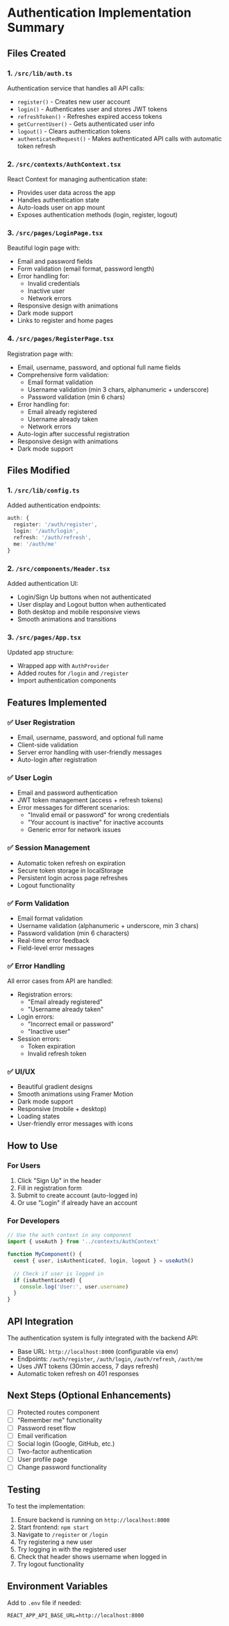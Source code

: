 # Authentication Implementation Summary

## Files Created

### 1. `/src/lib/auth.ts`
Authentication service that handles all API calls:
- `register()` - Creates new user account
- `login()` - Authenticates user and stores JWT tokens
- `refreshToken()` - Refreshes expired access tokens
- `getCurrentUser()` - Gets authenticated user info
- `logout()` - Clears authentication tokens
- `authenticatedRequest()` - Makes authenticated API calls with automatic token refresh

### 2. `/src/contexts/AuthContext.tsx`
React Context for managing authentication state:
- Provides user data across the app
- Handles authentication state
- Auto-loads user on app mount
- Exposes authentication methods (login, register, logout)

### 3. `/src/pages/LoginPage.tsx`
Beautiful login page with:
- Email and password fields
- Form validation (email format, password length)
- Error handling for:
  - Invalid credentials
  - Inactive user
  - Network errors
- Responsive design with animations
- Dark mode support
- Links to register and home pages

### 4. `/src/pages/RegisterPage.tsx`
Registration page with:
- Email, username, password, and optional full name fields
- Comprehensive form validation:
  - Email format validation
  - Username validation (min 3 chars, alphanumeric + underscore)
  - Password validation (min 6 chars)
- Error handling for:
  - Email already registered
  - Username already taken
  - Network errors
- Auto-login after successful registration
- Responsive design with animations
- Dark mode support

## Files Modified

### 1. `/src/lib/config.ts`
Added authentication endpoints:
```typescript
auth: {
  register: '/auth/register',
  login: '/auth/login',
  refresh: '/auth/refresh',
  me: '/auth/me'
}
```

### 2. `/src/components/Header.tsx`
Added authentication UI:
- Login/Sign Up buttons when not authenticated
- User display and Logout button when authenticated
- Both desktop and mobile responsive views
- Smooth animations and transitions

### 3. `/src/pages/App.tsx`
Updated app structure:
- Wrapped app with `AuthProvider`
- Added routes for `/login` and `/register`
- Import authentication components

## Features Implemented

### ✅ User Registration
- Email, username, password, and optional full name
- Client-side validation
- Server error handling with user-friendly messages
- Auto-login after registration

### ✅ User Login
- Email and password authentication
- JWT token management (access + refresh tokens)
- Error messages for different scenarios:
  - "Invalid email or password" for wrong credentials
  - "Your account is inactive" for inactive accounts
  - Generic error for network issues

### ✅ Session Management
- Automatic token refresh on expiration
- Secure token storage in localStorage
- Persistent login across page refreshes
- Logout functionality

### ✅ Form Validation
- Email format validation
- Username validation (alphanumeric + underscore, min 3 chars)
- Password validation (min 6 characters)
- Real-time error feedback
- Field-level error messages

### ✅ Error Handling
All error cases from API are handled:
- Registration errors:
  - "Email already registered"
  - "Username already taken"
- Login errors:
  - "Incorrect email or password"
  - "Inactive user"
- Session errors:
  - Token expiration
  - Invalid refresh token

### ✅ UI/UX
- Beautiful gradient designs
- Smooth animations using Framer Motion
- Dark mode support
- Responsive (mobile + desktop)
- Loading states
- User-friendly error messages with icons

## How to Use

### For Users
1. Click "Sign Up" in the header
2. Fill in registration form
3. Submit to create account (auto-logged in)
4. Or use "Login" if already have an account

### For Developers
```typescript
// Use the auth context in any component
import { useAuth } from '../contexts/AuthContext'

function MyComponent() {
  const { user, isAuthenticated, login, logout } = useAuth()
  
  // Check if user is logged in
  if (isAuthenticated) {
    console.log('User:', user.username)
  }
}
```

## API Integration

The authentication system is fully integrated with the backend API:
- Base URL: `http://localhost:8000` (configurable via env)
- Endpoints: `/auth/register`, `/auth/login`, `/auth/refresh`, `/auth/me`
- Uses JWT tokens (30min access, 7 days refresh)
- Automatic token refresh on 401 responses

## Next Steps (Optional Enhancements)

- [ ] Protected routes component
- [ ] "Remember me" functionality
- [ ] Password reset flow
- [ ] Email verification
- [ ] Social login (Google, GitHub, etc.)
- [ ] Two-factor authentication
- [ ] User profile page
- [ ] Change password functionality

## Testing

To test the implementation:
1. Ensure backend is running on `http://localhost:8000`
2. Start frontend: `npm start`
3. Navigate to `/register` or `/login`
4. Try registering a new user
5. Try logging in with the registered user
6. Check that header shows username when logged in
7. Try logout functionality

## Environment Variables

Add to `.env` file if needed:
```
REACT_APP_API_BASE_URL=http://localhost:8000
```

